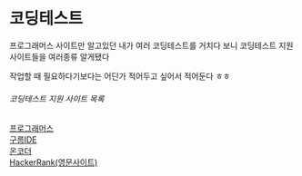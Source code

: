 # 코딩테스트

프로그래머스 사이트만 알고있던 내가 여러 코딩테스트를 거치다 보니 코딩테스트 지원 사이트들을 여러종류 알게됐다

작업할 때 필요하다기보다는 어딘가 적어두고 싶어서 적어둔다 ㅎㅎ

###### 코딩테스트 지원 사이트 목록

[프로그래머스](https://programmers.co.kr/learn/challenges)  
[구름IDE](https://level.goorm.io/)  
[온코더](https://www.oncoder.com/)  
[HackerRank(영문사이트)](https://www.hackerrank.com/)  
